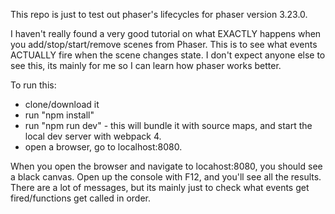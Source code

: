 This repo is just to test out phaser's lifecycles for phaser version 3.23.0. 

I haven't really found a very good tutorial on what EXACTLY happens when you add/stop/start/remove scenes from Phaser.
This is to see what events ACTUALLY fire when the scene changes state.
I don't expect anyone else to see this, its mainly for me so I can learn how phaser works better.

To run this:
 - clone/download it
 - run "npm install"
 - run "npm run dev" - this will bundle it with source maps, and start the local dev server with webpack 4.
 - open a browser, go to localhost:8080.

When you open the browser and navigate to locahost:8080, you should see a black canvas. Open up the console with F12, and you'll see all the results.
There are a lot of messages, but its mainly just to check what events get fired/functions get called in order.
